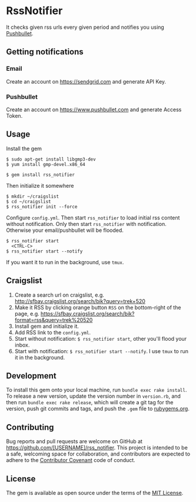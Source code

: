 # RssNotifier

It checks given rss urls every given period and notifies you using [Pushbullet](https://www.pushbullet.com).


## Getting notifications

### Email

Create an account on https://sendgrid.com and generate API Key.

### Pushbullet

Create an account on https://www.pushbullet.com and generate Access Token.


## Usage

Install the gem

```
$ sudo apt-get install libgmp3-dev
$ yum install gmp-devel.x86_64

$ gem install rss_notifier
```

Then initialize it somewhere

```
$ mkdir ~/craigslist
$ cd ~/craigslist
$ rss_notifier init --force
```

Configure `config.yml`. Then start `rss_notifier` to load initial rss content
without notification. Only then start `rss_notifier` with notification.
Otherwise your email/pushbullet will be flooded.

```
$ rss_notifier start
  <CTRL-C>
$ rss_notifier start --notify
```

If you want it to run in the background, use `tmux`.


## Craigslist

1. Create a search url on craigslist, e.g. http://sfbay.craigslist.org/search/bik?query=trek+520
2. Make it RSS by clicking orange button `RSS` on the bottom-right of the page, e.g. https://sfbay.craigslist.org/search/bik?format=rss&query=trek%20520
3. Install gem and initialize it.
4. Add RSS link to the `config.yml`.
5. Start without notification: `$ rss_notifier start`, other you'll flood your inbox.
6. Start with notification: `$ rss_notifier start --notify`. I use `tmux` to run it in the background.


## Development

To install this gem onto your local machine, run `bundle exec rake install`. To release a new version, update the version number in `version.rb`, and then run `bundle exec rake release`, which will create a git tag for the version, push git commits and tags, and push the `.gem` file to [rubygems.org](https://rubygems.org).


## Contributing

Bug reports and pull requests are welcome on GitHub at https://github.com/[USERNAME]/rss_notifier. This project is intended to be a safe, welcoming space for collaboration, and contributors are expected to adhere to the [Contributor Covenant](http://contributor-covenant.org) code of conduct.


## License

The gem is available as open source under the terms of the [MIT License](http://opensource.org/licenses/MIT).
